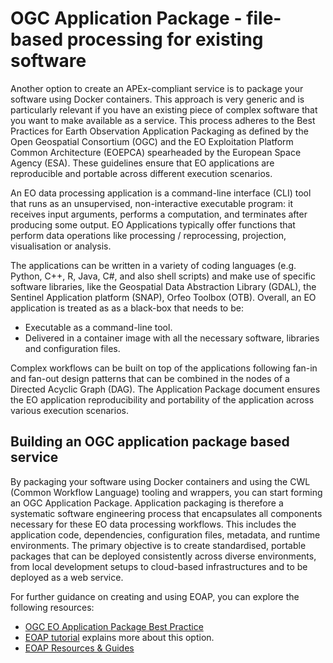 # OGC Application Package - file-based processing for existing software

Another option to create an APEx-compliant service is to package your software using Docker containers. This approach is very generic and is particularly relevant if you have an existing piece of complex software that you want to make available as a service.
This process adheres to the Best Practices for Earth Observation Application Packaging as defined by the Open Geospatial Consortium (OGC) and the EO Exploitation Platform Common Architecture (EOEPCA) spearheaded by the European Space Agency (ESA). These guidelines ensure that EO applications are reproducible and portable across different execution scenarios.


An EO data processing application is a command-line interface (CLI) tool that runs as an unsupervised, non-interactive executable program: it receives input arguments, performs a computation, and terminates after producing some output. EO Applications typically offer functions that perform data operations like processing / reprocessing, projection, visualisation or analysis.

The applications can be written in a variety of coding languages (e.g. Python, C++, R, Java, C#, and also shell scripts) and make use of specific software libraries, like the Geospatial Data Abstraction Library (GDAL), the Sentinel Application platform (SNAP), Orfeo Toolbox (OTB). Overall, an EO application is treated as as a black-box that needs to be:

* Executable as a command-line tool.
* Delivered in a container image with all the necessary software, libraries and configuration files.

Complex workflows can be built on top of the applications following fan-in and fan-out design patterns that can be combined in the nodes of a Directed Acyclic Graph (DAG).  The Application Package document ensures the EO application reproducibility and portability of the application across various execution scenarios.

## Building an OGC application package based service

By packaging your software using Docker containers and using the CWL (Common Workflow Language) tooling and wrappers, you can start forming an OGC Application Package.
Application packaging is therefore a systematic software engineering process that encapsulates all components necessary for these EO data processing workflows. This includes the application code, dependencies, configuration files, metadata, and runtime environments. The primary objective is to create standardised, portable packages that can be deployed consistently across diverse environments, from local development setups to cloud-based infrastructures and to be deployed as a web service.

For further guidance on creating and using EOAP, you can explore the following resources:

- [OGC EO Application Package Best Practice](https://docs.ogc.org/bp/20-089r1.html)
- [EOAP tutorial](https://terradue.github.io/ogc-eo-application-package-hands-on/) explains more about this option.
- [EOAP Resources & Guides](https://eoap.github.io/)
